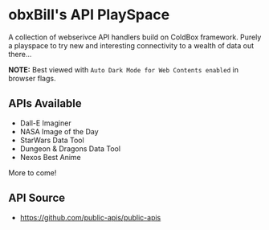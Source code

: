 # obxBill's API PlaySpace

A collection of webserivce API handlers build on ColdBox framework.  Purely a playspace to try new and interesting connectivity to a wealth of data out there...

**NOTE:**  Best viewed with `Auto Dark Mode for Web Contents enabled` in browser flags.

## APIs Available
- Dall-E Imaginer
- NASA Image of the Day
- StarWars Data Tool
- Dungeon & Dragons Data Tool
- Nexos Best Anime

More to come!

## API Source
- https://github.com/public-apis/public-apis
